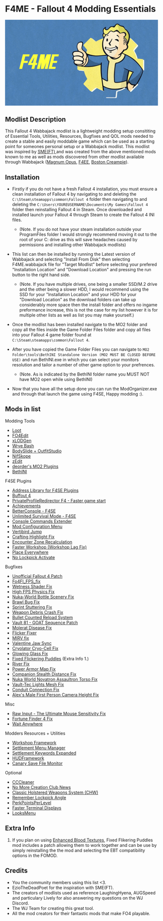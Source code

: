 # F4ME - Fallout 4 Modding Essentials

![F4ME Logo](/images/f4me.png)

## Modlist Description

This Fallout 4 Wabbajack modlist is a lightweight modding setup consititing of Essential Tools, Utilities, Resources, Bugfixes and QOL mods needed to create a stable and easily moddable game which can be used as a starting point for someones personal setup or a Wabbajack modlist. This modlist was inspired by [SME(FT)
](https://github.com/EzioTheDeadPoet/SME-FT-) and was created from the above mentioned mods known to me as well as mods discovered from other modlist available through Wabbajack ([Magnum Opus](https://www.wabbajack.org/#/modlists/info?machineURL=magnum_opus), [F4EE](https://www.wabbajack.org/#/modlists/info?machineURL=fallout_4_enhanced_edition), [Boston Creampie](https://www.wabbajack.org/#/modlists/info?machineURL=boston_cream_pie)).

## Installation

* Firstly if you do not have a fresh Fallout 4 installation, you must ensure a clean installation of Fallout 4 by navigating to and deleting the `C:\Steam\steamapps\common\Fallout 4` folder then navigating to and deleting the `C:\Users\YOUREUSERNAME\Documents\My Games\Fallout 4` folder then reinstalling Fallout 4 in Steam. Once downloaded and installed launch your Fallout 4 through Steam to create the Fallout 4 INI files. 
   * (Note. If you do not have your steam installation outside your ProgramFiles folder I would strongly recommend moving it out to the root of your C: drive as this will save headaches caused by permissions and installing other Wabbajack modlists)

* This list can then be installed by running the Latest version of Wabbajack and selecting "Install From Disk" then selecting F4ME.wabbajack file for "Target Modlist" before selecting your prefered "Installation Location" and "Download Location" and pressing the run button to the right hand side. 
   * (Note. If you have multiple drives, one being a smaller SSD/M.2 drive and the other being a slower HDD, I would recommend using the SSD for your "Installation Location" and your HDD for your "Download Location" as the download folders can take up considerably more space then the install folder and offers no ingame preformance increase, this is not the case for my list however it is for multiple other lists as well as list you may make yourself.)

* Once the modlist has been installed navigate to the MO2 folder and copy all the files inside the Game Folder Files folder and copy all files into your Fallout 4 game folder found at `C:\Steam\steamapps\common\Fallout 4`.

* After you have copied the Game Folder Files you can navigate to `MO2 Folder\tools\BethINI Standalone Version (MO2 MUST BE CLOSED BEFORE USE)` and run BethINI.exe in which you can select your monitors resolution and tailor a number of other game option to your prefrences.
   * (Note. As is indicated by the BethINI folder name you MUST NOT have MO2 open while using BethINI)
   
* Now that you have all the setup done you can run the ModOrganizer.exe and through that launch the game using F4SE, Happy modding :).

## Mods in list

Modding Tools

* [Loot](https://loot.github.io/)
* [FO4Edit](https://www.nexusmods.com/fallout4/mods/2737)
* [xLODGen](https://forum.step-project.com/topic/13451-xlodgen-terrain-lod-beta-69-for-fnv-fo3-fo4-fo4vr-tes5-sse-tes5vr-enderal/)
* [Wrye Bash](https://www.nexusmods.com/fallout4/mods/20032)
* [BodySlide + OutfitStudio](https://www.nexusmods.com/fallout4/mods/25)
* [NifSkope](https://github.com/niftools/nifskope)
* [zEdit](https://github.com/niftools/nifskope)
* [deorder's MO2 Plugins](https://github.com/deorder/mo2-plugins)
* [BethINI](https://www.nexusmods.com/fallout4/mods/67)

F4SE Plugins

* [Address Library for F4SE Plugins](https://www.nexusmods.com/fallout4/mods/47327)
* [Buffout 4](https://www.nexusmods.com/fallout4/mods/47359)
* [PrivateProfileRedirector F4 - Faster game start](https://www.nexusmods.com/fallout4/mods/33947)
* [Achievements](https://www.nexusmods.com/fallout4/mods/12465)
* [BetterConsole - F4SE](https://www.nexusmods.com/fallout4/mods/26582)
* [Unlimited Survival Mode - F4SE](https://www.nexusmods.com/fallout4/mods/26163)
* [Console Commands Extender](https://www.nexusmods.com/fallout4/mods/47328)
* [Mod Configuration Menu](https://www.nexusmods.com/fallout4/mods/21497)
* [Vertibird Jump](https://www.nexusmods.com/fallout4/mods/20190)
* [Crafting Highlight Fix](https://www.nexusmods.com/fallout4/mods/27479)
* [Encounter Zone Recalculation](https://www.nexusmods.com/fallout4/mods/45674)
* [Faster Workshop (Workshop Lag Fix)](https://www.nexusmods.com/fallout4/mods/35382)
* [Place Everywhere](https://www.nexusmods.com/fallout4/mods/9424)
* [No Lockpick Activate](https://www.nexusmods.com/fallout4/mods/38675)

Bugfixes

* [Unofficial Fallout 4 Patch](https://www.nexusmods.com/fallout4/mods/4598)
* [Fo4FI_FPS_fix](https://www.nexusmods.com/fallout4/mods/45360)
* [Wetness Shader Fix](https://www.nexusmods.com/fallout4/mods/23389)
* [High FPS Physics Fix](https://www.nexusmods.com/fallout4/mods/44798)
* [Nuka-World Bottle Scenery Fix](https://www.nexusmods.com/fallout4/mods/17853)
* [Brawl Bug Fix](https://www.nexusmods.com/fallout4/mods/16899)
* [Sprint Stuttering Fix](https://www.nexusmods.com/fallout4/mods/47760)
* [Weapon Debris Crash Fix](https://www.nexusmods.com/fallout4/mods/48078)
* [Bullet Counted Reload System](https://www.nexusmods.com/fallout4/mods/41178)
* [Vault 81 - GOAT Sequence Patch](https://www.nexusmods.com/fallout4/mods/44683)
* [Molerat Disease Fix](https://www.nexusmods.com/fallout4/mods/41597)
* [Flicker Fixer](https://www.nexusmods.com/fallout4/mods/35720)
* [MIRV fix](https://www.nexusmods.com/fallout4/mods/44870)
* [Valentine Jaw Sync](https://www.nexusmods.com/fallout4/mods/42985)
* [Cryolator Cryo-Cell Fix](https://www.nexusmods.com/fallout4/mods/15985)
* [Glowing Glass Fix](https://www.nexusmods.com/fallout4/mods/43059)
* [Fixed Flickering Puddles](https://www.nexusmods.com/fallout4/mods/46787) (Extra Info 1.)
* [River Fix](https://www.nexusmods.com/fallout4/mods/36762)
* [Power Armor Map Fix](https://www.nexusmods.com/fallout4/mods/8854)
* [Companion Stealth Distance Fix](https://www.nexusmods.com/fallout4/mods/15823)
* [Nuka World Novatron Assaultron Torso Fix](https://www.nexusmods.com/fallout4/mods/18714)
* [Vault-Tec Lights Mesh Fix](https://www.nexusmods.com/fallout4/mods/17083)
* [Conduit Connection Fix](https://www.nexusmods.com/fallout4/mods/9342)
* [Alex's Male First Person Camera Height Fix](https://www.nexusmods.com/fallout4/mods/27582)

Misc

* [Raw Input - The Ultimate Mouse Sensitivity Fix](https://www.nexusmods.com/fallout4/mods/27019)
* [Fortune Finder 4 Fix](https://www.nexusmods.com/fallout4/mods/43740)
* [Wait Anywhere](https://www.nexusmods.com/fallout4/mods/26145)

Modders Resources + Utilities

* [Workshop Framework](https://www.nexusmods.com/fallout4/mods/35004)
* [Settlement Menu Manager](https://www.nexusmods.com/fallout4/mods/24204)
* [Settlement Keywords Expanded](https://www.nexusmods.com/fallout4/mods/12226)
* [HUDFramework](https://www.nexusmods.com/fallout4/mods/20309)
* [Canary Save File Monitor](https://www.nexusmods.com/fallout4/mods/44949)

Optional

* [CCCleaner](https://www.nexusmods.com/fallout4/mods/26592)
* [No More Creation Club News](https://www.nexusmods.com/fallout4/mods/33674)
* [Classic Holstered Weapons System (CHW)](https://www.nexusmods.com/fallout4/mods/46101)
* [Remember Lockpick Angle](https://www.nexusmods.com/fallout4/mods/38174)
* [PerkPointsPerLevel](https://www.nexusmods.com/fallout4/mods/3938)
* [Faster Terminal Displays](https://www.nexusmods.com/fallout4/mods/937)
* [LooksMenu](https://www.nexusmods.com/fallout4/mods/12631)

## Extra Info

1. If you plan on using [Enhanced Blood Textures](https://www.nexusmods.com/fallout4/mods/212/), Fixed Flikering Puddles mod includes a patch allowing them to work together and can be use by simply reinstalling the the mod and selecting the EBT compatibility options in the FOMOD.

## Credits

* You the community members using this list <3.
* EzioTheDeadPoet for the inspiration with SME(FT).
* The creators of modlists used as reference LaughingHyena, AUGSpeed and particulary Lively for also answering my questions on the WJ Discord.
* The WJ Team for creating this great tool.
* All the mod creators for their fantastic mods that make FO4 playable.
